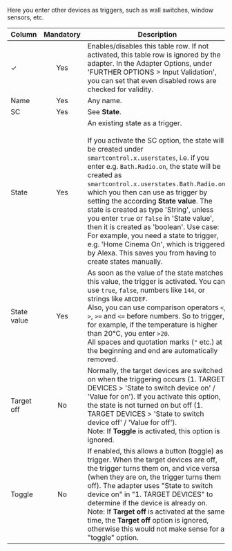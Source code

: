 Here you enter other devices as triggers, such as wall switches, window sensors, etc.

| Column | Mandatory | Description |
|----------|:------------:|-------|
| ✓        |  Yes   | Enables/disables this table row. If not activated, this table row is ignored by the adapter. In the Adapter Options, under 'FURTHER OPTIONS > Input Validation', you can set that even disabled rows are checked for validity. |
| Name | Yes | Any name.|
| SC | Yes | See **State**.|
| State | Yes | An existing state as a trigger.<br><br>If you activate the SC option, the state will be created under `smartcontrol.x.userstates`, i.e. if you enter e.g. `Bath.Radio.on`, the state will be created as `smartcontrol.x.userstates.Bath.Radio.on`, which you then can use as trigger by setting the according **State value**. The state is created as type 'String', unless you enter `true` or `false` in 'State value', then it is created as 'boolean'. Use case: For example, you need a state to trigger, e.g. 'Home Cinema On', which is triggered by Alexa. This saves you from having to create states manually.
| State value | Yes | As soon as the value of the state matches this value, the trigger is activated. You can use `true`, `false`, numbers like `144`, or strings like `ABCDEF`.<br>Also, you can use comparison operators `<`, `>`, `>=` and `<=` before numbers. So to trigger, for example, if the temperature is higher than 20°C, you enter `>20`.<br>All spaces and quotation marks (`"` etc.) at the beginning and end are automatically removed.|
| Target off | No | Normally, the target devices are switched on when the triggering occurs (1. TARGET DEVICES > 'State to switch device on' / 'Value for on'). If you activate this option, the state is not turned on but off (1. TARGET DEVICES > 'State to switch device off' / 'Value for off').<br>Note: If **Toggle** is activated, this option is ignored.
| Toggle | No | If enabled, this allows a button (toggle) as trigger. When the target devices are off, the trigger turns them on, and vice versa (when they are on, the trigger turns them off). The adapter uses "State to switch device on" in "1. TARGET DEVICES" to determine if the device is already on.<br>Note: If **Target off** is activated at the same time, the **Target off** option is ignored, otherwise this would not make sense for a "toggle" option. |